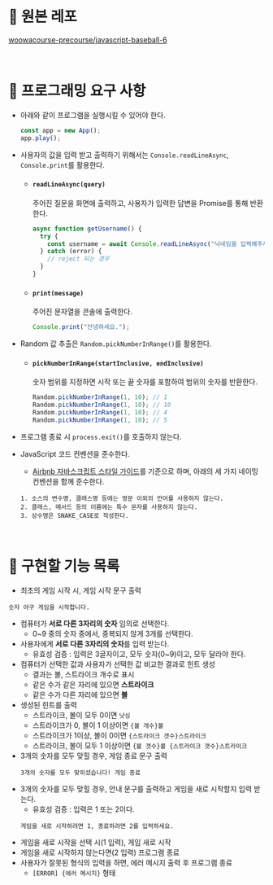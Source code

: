 # 🔗 원본 레포

[woowacourse-precourse/javascript-baseball-6](https://github.com/woowacourse-precourse/javascript-baseball-6)

<br />

# 🎯 프로그래밍 요구 사항

- 아래와 같이 프로그램을 실행시킬 수 있어야 한다.

  ```js
  const app = new App();
  app.play();
  ```

- 사용자의 값을 입력 받고 출력하기 위해서는 `Console.readLineAsync`, `Console.print`를 활용한다.

  - #### `readLineAsync(query)`

    주어진 질문을 화면에 출력하고, 사용자가 입력한 답변을 Promise를 통해 반환한다.

    ```js
    async function getUsername() {
      try {
        const username = await Console.readLineAsync("닉네임을 입력해주세요.");
      } catch (error) {
        // reject 되는 경우
      }
    }
    ```

  - #### `print(message)`

    주어진 문자열을 콘솔에 출력한다.

    ```js
    Console.print("안녕하세요.");
    ```

- Random 값 추출은 `Random.pickNumberInRange()`를 활용한다.

  - #### `pickNumberInRange(startInclusive, endInclusive)`

    숫자 범위를 지정하면 시작 또는 끝 숫자를 포함하여 범위의 숫자를 반환한다.

    ```js
    Random.pickNumberInRange(1, 10); // 1
    Random.pickNumberInRange(1, 10); // 10
    Random.pickNumberInRange(1, 10); // 4
    Random.pickNumberInRange(1, 10); // 5
    ```

- 프로그램 종료 시 `process.exit()`를 호출하지 않는다.
- JavaScript 코드 컨벤션을 준수한다.
  - [Airbnb 자바스크립트 스타일 가이드](https://github.com/airbnb/javascript)를 기준으로 하며, 아래의 세 가지 네이밍 컨벤션을 함께 준수한다.
  ```
  1. 소스의 변수명, 클래스명 등에는 영문 이외의 언어를 사용하지 않는다.
  2. 클래스, 메서드 등의 이름에는 특수 문자를 사용하지 않는다.
  3. 상수명은 SNAKE_CASE로 작성한다.
  ```

<br />

# 🚀 구현할 기능 목록

- 최초의 게임 시작 시, 게임 시작 문구 출력

```
숫자 야구 게임을 시작합니다.
```

- 컴퓨터가 **서로 다른 3자리의 숫자** 임의로 선택한다.
  - 0~9 중의 숫자 중에서, 중복되지 않게 3개를 선택한다.
- 사용자에게 **서로 다른 3자리의 숫자**를 입력 받는다.
  - 유효성 검증 : 입력은 3글자이고, 모두 숫자(0~9)이고, 모두 달라야 한다.
- 컴퓨터가 선택한 값과 사용자가 선택한 값 비교한 결과로 힌트 생성
  - 결과는 볼, 스트라이크 개수로 표시
  - 같은 수가 같은 자리에 있으면 **스트라이크**
  - 같은 수가 다른 자리에 있으면 **볼**
- 생성된 힌트를 출력
  - 스트라이크, 볼이 모두 0이면 `낫싱`
  - 스트라이크가 0, 볼이 1 이상이면 `{볼 개수}볼`
  - 스트라이크가 1이상, 볼이 0이면 `{스트라이크 갯수}스트라이크`
  - 스트라이크, 볼이 모두 1 이상이면 `{볼 갯수}볼 {스트라이크 갯수}스트라이크`
- 3개의 숫자를 모두 맞힐 경우, 게임 종료 문구 출력
  ```
  3개의 숫자를 모두 맞히셨습니다! 게임 종료
  ```
- 3개의 숫자를 모두 맞힐 경우, 안내 문구를 출력하고 게임을 새로 시작할지 입력 받는다.
  - 유효성 검증 : 입력은 1 또는 2이다.
  ```
  게임을 새로 시작하려면 1, 종료하려면 2를 입력하세요.
  ```
- 게임을 새로 시작을 선택 시(1 입력), 게임 새로 시작
- 게임을 새로 시작하지 않는다면(2 입력) 프로그램 종료
- 사용자가 잘못된 형식의 입력을 하면, 에러 메시지 출력 후 프로그램 종료
  - `[ERROR] {에러 메시지}` 형태
